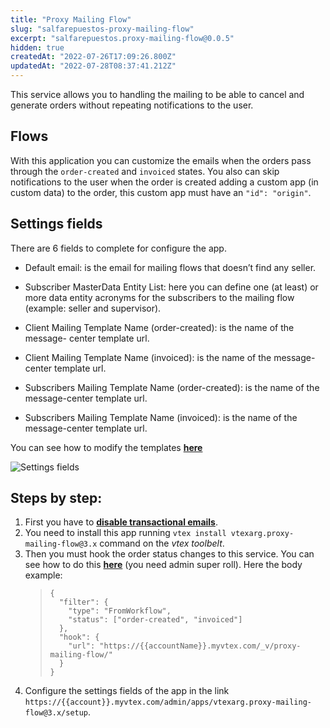 ```yaml
---
title: "Proxy Mailing Flow"
slug: "salfarepuestos-proxy-mailing-flow"
excerpt: "salfarepuestos.proxy-mailing-flow@0.0.5"
hidden: true
createdAt: "2022-07-26T17:09:26.800Z"
updatedAt: "2022-07-28T08:37:41.212Z"
---
```

This service allows you to handling the mailing to be able to cancel and generate orders without repeating notifications to the user.

## Flows

With this application you can customize the emails when the orders pass through the `order-created` and `invoiced` states. You also can skip notifications to the user when the order is created adding a custom app (in custom data) to the order, this custom app must have an `"id": "origin"`.

## Settings fields
There are 6 fields to complete for configure the app.
- Default email: is the email for mailing flows that doesn’t find any seller.

- Subscriber MasterData Entity List: here you can define one (at least) or more data entity acronyms for the subscribers to the mailing flow (example: seller and supervisor).

- Client Mailing Template Name (order-created): is the name of the message-		center template url.

- Client Mailing Template Name (invoiced): is the name of the message-center template url.

- Subscribers Mailing Template Name (order-created): is the name of the message-center template url.

- Subscribers Mailing Template Name (invoiced): is the name of the message-center template url.

You can see how to modify the templates [**here**](https://developers.vtex.com/vtex-rest-api/docs/how-to-set-up-functions-in-the-message-center-templates)

![Settings fields](https://user-images.githubusercontent.com/55720621/135907990-74d3fd11-e2fb-4232-9a79-e26772f71dba.png)
## Steps by step:
1. First you have to [**disable transactional emails**](https://help.vtex.com/en/tutorial/how-to-disable-a-transactional-email--frequentlyAskedQuestions_6715). 
2. You need to install this app running `vtex install vtexarg.proxy-mailing-flow@3.x` command on the *vtex toolbelt*.
3. Then you must hook the order status changes to this service. You can see how to do this [**here**](https://developers.vtex.com/vtex-rest-api/reference/order-hook-1#hookconfiguration) (you need admin super roll). Here the body example:
    >     {
    >       "filter": {
    >         "type": "FromWorkflow",
    >         "status": ["order-created", "invoiced"]
    >       },
    >       "hook": {
    >         "url": "https://{{accountName}}.myvtex.com/_v/proxy-mailing-flow/"
    >       }
    >     }
4. Configure the settings fields of the app in the link `https://{{account}}.myvtex.com/admin/apps/vtexarg.proxy-mailing-flow@3.x/setup`.